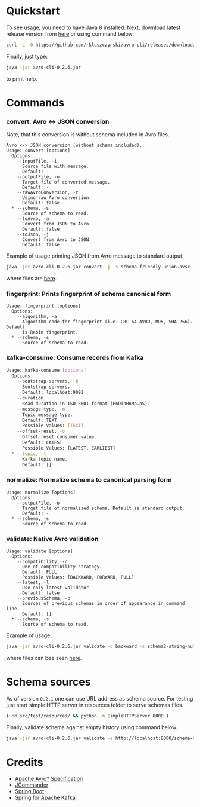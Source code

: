# Quickstart

To see usage, you need to have Java 8 installed. Next, download latest release version from 
[here](https://github.com/rkluszczynski/avro-cli/releases/download/avro-cli-0.2.6/avro-cli-0.2.6.jar)
or using command below.

```bash
curl -L -O https://github.com/rkluszczynski/avro-cli/releases/download/avro-cli-0.2.6/avro-cli-0.2.6.jar
```

Finally, just type:

```bash
java -jar avro-cli-0.2.6.jar 
```

to print help.

# Commands

### convert: Avro <-> JSON conversion

Note, that this conversion is without schema included in Avro files.

```
Avro <-> JSON conversion (without schema included).
Usage: convert [options]
  Options:
    --inputFile, -i
      Source file with message.
      Default: -
    --outputFile, -o
      Target file of converted message.
      Default: -
    --rawAvroConversion, -r
      Using raw Avro conversion.
      Default: false
  * --schema, -s
      Source of schema to read.
    --toAvro, -a
      Convert from JSON to Avro.
      Default: false
    --toJson, -j
      Convert from Avro to JSON.
      Default: false
```

Example of usage printing JSON from Avro message to standard output:

```bash
java -jar avro-cli-0.2.6.jar convert -j -s schema-friendly-union.avsc -i message-friendly-union.avro 

```

where files are [here](https://github.com/rkluszczynski/avro-cli/tree/master/src/test/resources/conversion).

### fingerprint: Prints fingerprint of schema canonical form

```
Usage: fingerprint [options]
  Options:
    --algorithm, -a
      Algorithm code for fingerprint (i.e. CRC-64-AVRO, MD5, SHA-256). Default 
      is Rabin fingerprint.
  * --schema, -s
      Source of schema to read.
```

### kafka-consume: Consume records from Kafka

```bash
Usage: kafka-consume [options]
  Options:
    --bootstrap-servers, -b
      Bootstrap servers.
      Default: localhost:9092
    --duration
      Read duration in ISO-8601 format (PnDTnHnMn.nS).
    --message-type, -m
      Topic message type.
      Default: TEXT
      Possible Values: [TEXT]
    --offset-reset, -o
      Offset reset consumer value.
      Default: LATEST
      Possible Values: [LATEST, EARLIEST]
  * --topic, -t
      Kafka topic name.
      Default: []
```

### normalize: Normalize schema to canonical parsing form

```
Usage: normalize [options]
  Options:
    --outputFile, -o
      Target file of normalized schema. Default is standard output.
      Default: -
  * --schema, -s
      Source of schema to read.
```

### validate: Native Avro validation

```
Usage: validate [options]
  Options:
    --compatibility, -c
      One of compatibility strategy.
      Default: FULL
      Possible Values: [BACKWARD, FORWARD, FULL]
    --latest, -l
      Use only latest validator.
      Default: false
    --previousSchema, -p
      Sources of previous schemas in order of appearance in command line.
      Default: []
  * --schema, -s
      Source of schema to read.
```

Example of usage:

```bash
java -jar avro-cli-0.2.6.jar validate -c backward -s schema2-string-null-field.json -p schema1-string-field.json 
```

where files can bee seen [here](https://github.com/rkluszczynski/avro-cli/tree/master/src/test/resources/validation).


# Schema sources

As of version `0.2.1` one can use URL address as schema source. For testing just start simple HTTP server in 
resources folder to serve schemas files.

```bash
( cd src/test/resources/ && python -m SimpleHTTPServer 8000 )
```

Finally, validate schema against empty history using command below.

```bash
java -jar avro-cli-0.2.6.jar validate -s http://localhost:8000/schema-no-fields.avsc
```

# Credits

 * [Apache Avro? Specification](http://avro.apache.org/docs/current/spec.html)
 * [JCommander](http://jcommander.org)
 * [Spring Boot](https://projects.spring.io/spring-boot)
 * [Spring for Apache Kafka](https://projects.spring.io/spring-kafka)
